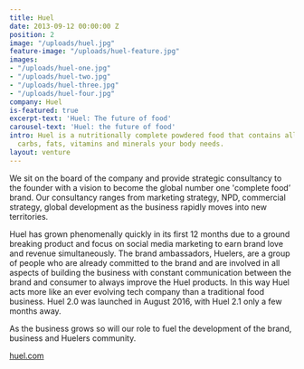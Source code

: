 ```yaml
---
title: Huel
date: 2013-09-12 00:00:00 Z
position: 2
image: "/uploads/huel.jpg"
feature-image: "/uploads/huel-feature.jpg"
images:
- "/uploads/huel-one.jpg"
- "/uploads/huel-two.jpg"
- "/uploads/huel-three.jpg"
- "/uploads/huel-four.jpg"
company: Huel
is-featured: true
excerpt-text: 'Huel: The future of food'
carousel-text: 'Huel: the future of food'
intro: Huel is a nutritionally complete powdered food that contains all the protein,
  carbs, fats, vitamins and minerals your body needs.
layout: venture
---
```


We sit on the board of the company and provide strategic consultancy to the founder with a vision to become the global number one 'complete food’ brand. Our consultancy ranges from marketing strategy, NPD, commercial strategy, global development as the business rapidly moves into new territories.

Huel has grown phenomenally quickly in its first 12 months due to a ground breaking product and focus on social media marketing to earn brand love and revenue simultaneously. The brand ambassadors, Huelers, are a group of people who are already committed to the brand and are involved in all aspects of building the business with constant communication between the brand and consumer to always improve the Huel products. In this way Huel acts more like an ever evolving tech company than a traditional food business. Huel 2.0 was launched in August 2016, with Huel 2.1 only a few months away.

As the business grows so will our role to fuel the development of the brand, business and Huelers community.

[huel.com](https://huel.com)
